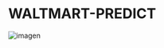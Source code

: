 # WALTMART-PREDICT

![imagen](https://user-images.githubusercontent.com/66857623/154738892-87100fae-2a73-4281-80ff-1ad4e72aecb7.png)
